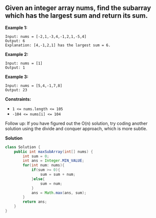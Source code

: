 ## Given an integer array nums, find the subarray which has the largest sum and return its sum.

**Example 1:**
```
Input: nums = [-2,1,-3,4,-1,2,1,-5,4]
Output: 6
Explanation: [4,-1,2,1] has the largest sum = 6.
```
**Example 2:**
```
Input: nums = [1]
Output: 1
```
**Example 3:**
```
Input: nums = [5,4,-1,7,8]
Output: 23
``` 

**Constraints:**

- ```1 <= nums.length <= 105```
- ```-104 <= nums[i] <= 104```
 

Follow up: If you have figured out the O(n) solution, try coding another solution using the divide and conquer approach, which is more subtle.

**Solution**
```java
class Solution {
    public int maxSubArray(int[] nums) {
        int sum = 0;
        int ans = Integer.MIN_VALUE;
        for(int num: nums){
            if(sum >= 0){
                sum = sum + num;
            }else{
                sum = num;
            }
            ans = Math.max(ans, sum);
        }
        return ans;
    }
}
```

